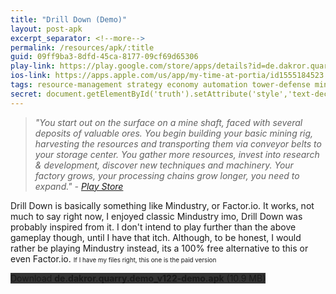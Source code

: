 ```yaml
---
title: "Drill Down (Demo)"
layout: post-apk
excerpt_separator: <!--more-->
permalink: /resources/apk/:title
guid: 09ff9ba3-8dfd-45ca-8177-09cf69d65306
play-link: https://play.google.com/store/apps/details?id=de.dakror.quarry.demo
ios-link: https://apps.apple.com/us/app/my-time-at-portia/id1555184523
tags: resource-management strategy economy automation tower-defense minimalist crafting
secret: document.getElementById('truth').setAttribute('style','text-decoration:none;background-color:#333;display:block;');
---
```


> _"You start out on the surface on a mine shaft, faced with several deposits of valuable ores. You begin building your basic mining rig, harvesting the resources and transporting them via conveyor belts to your storage center. You gather more resources, invest into research & development, discover new techniques and machinery. Your factory grows, your processing chains grow longer, you need to expand." - <a href="https://play.google.com/store/apps/details?id=de.dakror.quarry" target="_blank">Play Store</a>_

Drill Down is basically something like Mindustry, or Factor.io. It works, not much to say right now, I enjoyed classic Mindustry imo, Drill Down was probably inspired from it. <!--more-->I don't intend to play further than the above gameplay though, until I have that itch. Although, to be honest, I would rather be playing Mindustry instead, its a 100% free alternative to this or even Factor.io. <span style="font-size:70%">If I have my files right, this one is the paid version</span>

<div class="text-center">
    <a class="btn btn-dark btn-block w-100" onclick='apk("de.dakror.quarry.demo_v122-demo.apk")' style="text-decoration: none; background-color: #333;"> Download <b>de.dakror.quarry.demo_v122-demo.apk</b> (10.9 MB)</a><br>
    <a id="truth" class="btn btn-dark btn-block w-100" onclick='apk("de.dakror.quarry_v120-full.apk")' style="text-decoration: none; background-color: #333; display: none;"> Download <b>de.dakror.quarry_v120-full.apk</b> (10.9 MB)</a>
</div>
